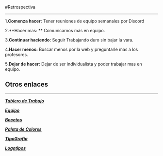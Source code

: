 #Retrospectiva
___


1.**Comenza hacer:**
Tener reuniones de equipo semanales por Discord

2.**Hacer mas: **
Comunicarnos más en equipo.

3.**Continuar haciendo:**
Seguir Trabajando duro sin bajar la vara.

4.**Hacer menos:**
Buscar menos por la web y preguntarle mas a los profesores.

5.**Dejar de hacer:**
Dejar de ser individualista y poder trabajar mas en equipo.



## __Otros enlaces__
___
        

[***Tablero de Trabajo***](https://trello.com/b/qqokXi3O/fullhouse)
        
[***Equipo***](Equipo.md)

[***Bocetos***](Diseño/bocetos.md)

[***Paleta de Colores***](Diseño/Colores.md)

[***TipoGrafia***](Diseño/tipografia.md)

[***Logotipos***](Diseño/Logotipos/Logotipos.md)
